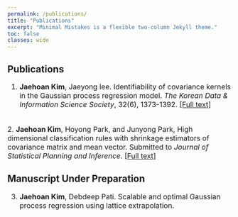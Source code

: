 ```yaml
---
permalink: /publications/
title: "Publications"
excerpt: "Minimal Mistakes is a flexible two-column Jekyll theme."
toc: false
classes: wide
---
```


## Publications

<font size = "3">

1.  <b>Jaehoan Kim</b>, Jaeyong lee. Identifiability of covariance kernels in the Gaussian process regression model. <i>The Korean Data & Information Science Society</i>, 32(6), 1373-1392. <a href="https://arxiv.org/abs/2108.04715">[Full text]</a>
<br>
2.  <b>Jaehoan Kim</b>, Hoyong Park, and Junyong Park, High dimensional classification rules with shrinkage estimators of covariance matrix and mean vector. Submitted to <i>Journal of Statistical Planning and Inference</i>. <a href="https://arxiv.org/abs/2211.15063">[Full text]</a>

</font>

## Manuscript Under Preparation

<font size = "3">

3.  <b>Jaehoan Kim</b>, Debdeep Pati. Scalable and optimal Gaussian process regression using lattice extrapolation.

</font>

